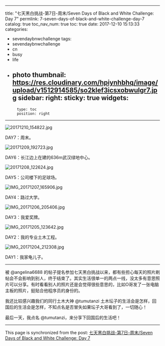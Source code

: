 
---
title: "七天黑白挑战-第7日-周末/Seven Days of Black and White Challenge: Day 7"
permlink: 7-seven-days-of-black-and-white-challenge-day-7
catalog: true
toc_nav_num: true
toc: true
date: 2017-12-10 15:13:33
categories:
- sevendaybnwchallenge
tags:
- sevendaybnwchallenge
- cn
- busy
- life
- photo
thumbnail: https://res.cloudinary.com/hpiynhbhq/image/upload/v1512914585/so2klef3icsxobwulgr7.jpg
sidebar:
    right:
        sticky: true
widgets:
    -
        type: toc
        position: right
---


![20171210_154822.jpg](https://res.cloudinary.com/hpiynhbhq/image/upload/v1512914585/so2klef3icsxobwulgr7.jpg)

DAY7：周末。

![20171209_192723.jpg](https://res.cloudinary.com/hpiynhbhq/image/upload/v1512818941/anmb52g0uw1pbwxjcd13.jpg)

DAY6：长江边上在建的636m武汉绿地中心。

![20171208_122624.jpg](https://res.cloudinary.com/hpiynhbhq/image/upload/v1512751385/mmvb35aaqw9msde0awvj.jpg)

DAY5：公司楼下的足球场。

![IMG_20171207_165906.jpg](https://res.cloudinary.com/hpiynhbhq/image/upload/v1512637429/npkkbcgxe9ywz1n2bkdz.jpg)

DAY4：路过大学。

![IMG_20171206_205406.jpg](https://res.cloudinary.com/hpiynhbhq/image/upload/v1512565040/yjvn0lbjuvmomnrfx1zh.jpg)

DAY3：我爱奖牌。

![IMG_20171205_123642.jpg](https://res.cloudinary.com/hpiynhbhq/image/upload/v1512449347/kh9qjgusgo9ib2g8td0s.jpg)

DAY2：我的专业土木工程。

![IMG_20171204_212308.jpg](https://res.cloudinary.com/hpiynhbhq/image/upload/v1512393880/tsqdwns15by6puqnoaip.jpg)

DAY1：我家龟儿子。

---

被 @angelina6688 的帖子提名参加七天黑白挑战以来，都有些担心每天的照片刷帖会不会影响到别人，终于结束了。其实生活很单一的两点一线，没太多有意思照片可以分享。有时看看别人的照片还是会觉得很些意思的，比如O哥发了一张电脑主板的照片，挺贴合他程序员的身份的。

我还比较感兴趣我们的同行土木大神 @tumutanzi 土木坛子的生活会是怎样，回国后的生活会是怎样，不知点名是否冒失如果坛子大哥看到了，一切随心！

最后一天，我点名 @tumutanzi，来分享下回国后的生活吧！



- - -

This page is synchronized from the post: [七天黑白挑战-第7日-周末/Seven Days of Black and White Challenge: Day 7](https://steemit.com/@yellowbird/7-seven-days-of-black-and-white-challenge-day-7)
